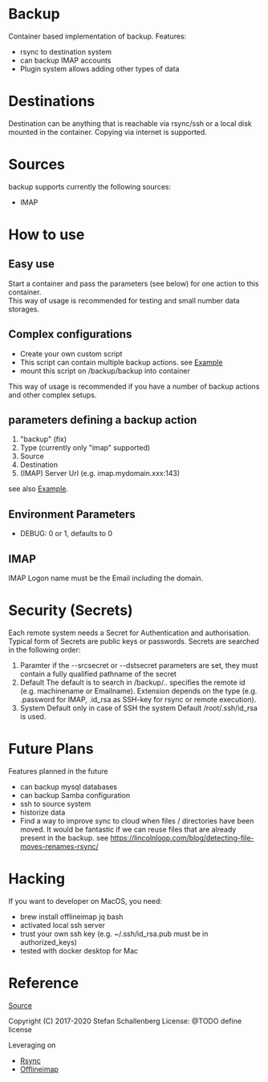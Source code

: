 # Backup #
Container based implementation of backup. Features:
  - rsync to destination system
  - can backup IMAP accounts
  - Plugin system allows adding other types of data

# Destinations #
Destination can be anything that is reachable via rsync/ssh or a local disk mounted in the container. Copying via internet is supported.

# Sources #
backup supports currently the following sources:
  - IMAP

# How to use #
## Easy use 
Start a container and pass the parameters (see below) for one action to this container.  
This way of usage is recommended for testing and small number data storages.

## Complex configurations
  - Create your own custom script
  - This script can contain multiple backup actions. see [Example][1]
  - mount this script on /backup/backup into container

This way of usage is recommended if you have a number of backup actions and
other complex setups.

## parameters defining a backup action
  1. "backup" (fix)
  2. Type (currently only "imap" supported)
  3. Source
  4. Destination
  5. (IMAP) Server Url (e.g. imap.mydomain.xxx:143)

see also [Example][1].

## Environment Parameters #
  - DEBUG: 0 or 1, defaults to 0

## IMAP
IMAP Logon name must be the Email including the domain.

# Security (Secrets)
Each remote system needs a Secret for Authentication and authorisation. Typical form of Secrets are public keys or passwords. Secrets are searched in the following order:
  1. Paramter
     if the --srcsecret or --dstsecret parameters are set, they must contain a
     fully qualified pathname of the secret
  2. Default
     The default is to search in /backup/<partner>.<extension>.
     <partner> specifies the remote id (e.g. machinename or Emailname).
     Extension depends on the type (e.g. .password for IMAP,
     .id_rsa as SSH-key for rsync or remote execution).
  3. System Default
     only in case of SSH the system Default /root/.ssh/id_rsa is used.

# Future Plans #
Features planned in the future
  - can backup mysql databases
  - can backup Samba configuration
  - ssh to source system
  - historize data
  - Find a way to improve sync to cloud when files / directories have
    been moved. It would be fantastic if we can reuse files that are
    already present in the backup.
    see https://lincolnloop.com/blog/detecting-file-moves-renames-rsync/

# Hacking #
If you want to developer on MacOS, you need:
  - brew install offlineimap jq bash
  - activated local ssh server
  - trust your own ssh key (e.g. ~/.ssh/id_rsa.pub must be in authorized_keys)
  - tested with docker desktop for Mac

# Reference #
[Source](https://github.com/nafets227/backup)

Copyright (C) 2017-2020 Stefan Schallenberg
License: @TODO define license

Leveraging on 
  - [Rsync](https://rsync.samba.org/)
  - [Offlineimap](https://www.offlineimap.org/)

[1]: backup-sample
